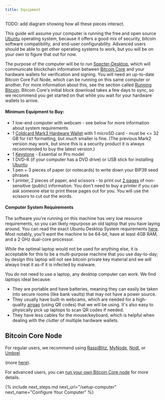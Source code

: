 ```yaml
---
title: Equipment
---
```


TODO: add diagram showing how all these pieces interact.

This guide will assume your computer is running the free and open source [Ubuntu](https://ubuntu.com/) operating system, because it offers a good mix of security, bitcoin software compatibility, and end-user configurability.
Advanced users should be able to get other operating systems to work, but you will be on your own to figure that out for now.

The purpose of the computer will be to run [Specter-Desktop](https://github.com/cryptoadvance/specter-desktop), which will communicate blockchain information between [Bitcoin Core](https://bitcoin.org/en/full-node) and your hardware wallets for verification and signing.
You will need an up-to-date Bitcoin Core Full Node, which can be running on this same computer or another.
For more information about this, see the section called [Running Bitcoin](/running-bitcoin).
Bitcoin Core's initial block download takes a few days to sync, so we recommend you get started on that while you wait for your hardware wallets to arrive.

#### Minimum Equipment to Buy:

* 1 low-end computer with webcam - see below for more information about system requirements
* 1 [Coldcard Mark3 Hardware Wallet](https://coldcardwallet.com/) with 1 microSD card - must be <= 32 GB for `FAT` formatting, but *much* smaller is fine. (The previous Mark2 version may work, but since this is a security product it is always recommended to buy the latest version.)
* 1 [Keystone](https://keyst.one/) - Essential or Pro model
* 1 DVD-R (if your computer has a DVD drive) or USB stick for installing [Ubuntu](https://ubuntu.com/)
* 1 pen + 3 pieces of paper (or notecards) to write down your BIP39 seed phrases
* 1 printer, 2 pieces of paper, and scissors - to print out [2 pages](setup-wallets/paper#generate-seed) of non-sensitive (public) information. You don't need to buy a printer if you can ask someone else to print these pages out for you. You will use the scissors to cut out the words.

#### Computer System Requirements
The software you're running on this machine has very low resource requirements, so you can likely repurpose an old laptop that you have laying around.
You can read the exact Ubuntu Desktop System requirements [here](https://help.ubuntu.com/community/Installation/SystemRequirements).
Most notably, you'll want the machine to be 64-bit, have at least 4GB RAM, and a 2 GHz dual-core processor.

While the optimal laptop would not be used for anything else, it is acceptable for this to be a multi-purpose machine that you use day-to-day; by design this laptop will not see bitcoin private key material and we will always treat it as-if it is infected by malware.

You do not need to use a laptop, any desktop computer can work. We find laptops ideal because:

* They are portable and have batteries, meaning they can easily be taken into secure rooms (like bank vaults) that may not have a power source.
* They usually have built-in webcams, which are needed for a high-quality [airgap](https://en.wikipedia.org/wiki/Air_gap_(networking)) (using QR codes) that we will be using. It's also easy to physically pick up laptops to scan QR codes if needed.
* They have less cables for the mouse/keyboard, which is helpful when dealing with the clutter of multiple hardware wallets.

## Bitcoin Core Node
For regular users, we recommend using
[RaspiBlitz](https://shop.fulmo.org/raspiblitz/),
[MyNode](https://mynodebtc.com/), 
[Nodl](https://www.nodl.it/), or
[Umbrel](https://www.umbrel.io/)

(more [here](/setup-computer/)).

For advanced users, you can [run your own Bitcoin Core node](setup-computer/bitcoin-node) for more details.


{% include next_steps.md next_url="/setup-computer" next_name="Configure Your Computer" %}
